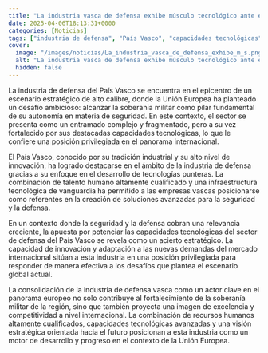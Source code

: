 ```yaml
---
title: "La industria vasca de defensa exhibe músculo tecnológico ante el plan de rearme europeo"
date: 2025-04-06T18:13:31+0000
categories: [Noticias]
tags: ["industria de defensa", "País Vasco", "capacidades tecnológicas", "seguridad y defensa", "sector de defensa", "innovación", "mercado internacional."]
cover:
  image: "/images/noticias/La_industria_vasca_de_defensa_exhibe_m_s.png"
  alt: "La industria vasca de defensa exhibe músculo tecnológico ante el plan de rearme europeo"
  hidden: false
---
```


La industria de defensa del País Vasco se encuentra en el epicentro de un escenario estratégico de alto calibre, donde la Unión Europea ha planteado un desafío ambicioso: alcanzar la soberanía militar como pilar fundamental de su autonomía en materia de seguridad. En este contexto, el sector se presenta como un entramado complejo y fragmentado, pero a su vez fortalecido por sus destacadas capacidades tecnológicas, lo que le confiere una posición privilegiada en el panorama internacional.

El País Vasco, conocido por su tradición industrial y su alto nivel de innovación, ha logrado destacarse en el ámbito de la industria de defensa gracias a su enfoque en el desarrollo de tecnologías punteras. La combinación de talento humano altamente cualificado y una infraestructura tecnológica de vanguardia ha permitido a las empresas vascas posicionarse como referentes en la creación de soluciones avanzadas para la seguridad y la defensa.

En un contexto donde la seguridad y la defensa cobran una relevancia creciente, la apuesta por potenciar las capacidades tecnológicas del sector de defensa del País Vasco se revela como un acierto estratégico. La capacidad de innovación y adaptación a las nuevas demandas del mercado internacional sitúan a esta industria en una posición privilegiada para responder de manera efectiva a los desafíos que plantea el escenario global actual.

La consolidación de la industria de defensa vasca como un actor clave en el panorama europeo no solo contribuye al fortalecimiento de la soberanía militar de la región, sino que también proyecta una imagen de excelencia y competitividad a nivel internacional. La combinación de recursos humanos altamente cualificados, capacidades tecnológicas avanzadas y una visión estratégica orientada hacia el futuro posicionan a esta industria como un motor de desarrollo y progreso en el contexto de la Unión Europea.
